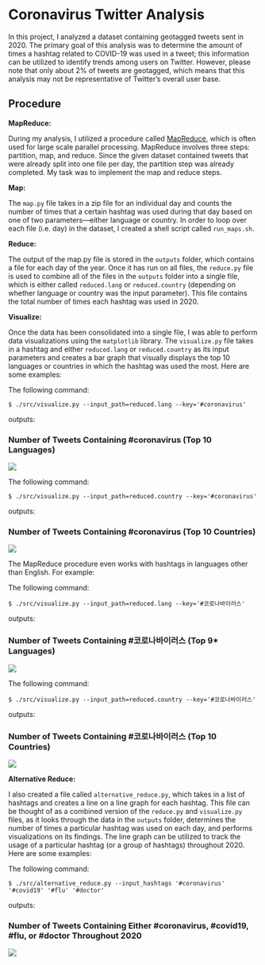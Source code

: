 # Coronavirus Twitter Analysis

In this project, I analyzed a dataset containing geotagged tweets sent in 2020. The primary goal of this analysis was to determine the amount of times a hashtag related to COVID-19 was used in a tweet; this information can be utilized to identify trends among users on Twitter. However, please note that only about 2% of tweets are geotagged, which means that this analysis may not be representative of Twitter’s overall user base. 

## Procedure

**MapReduce:**

During my analysis, I utilized a procedure called [MapReduce](https://en.wikipedia.org/wiki/MapReduce), which is often used for large scale parallel processing. MapReduce involves three steps: partition, map, and reduce. Since the given dataset contained tweets that were already split into one file per day, the partition step was already completed. My task was to implement the map and reduce steps.

**Map:**

The `map.py` file takes in a zip file for an individual day and counts the number of times that a certain hashtag was used during that day based on one of two parameters—either language or country. In order to loop over each file (i.e. day) in the dataset, I created a shell script called `run_maps.sh`.

**Reduce:**

The output of the map.py file is stored in the `outputs` folder, which contains a file for each day of the year. Once it has run on all files, the `reduce.py` file is used to combine all of the files in the `outputs` folder into a single file, which is either called `reduced.lang` or `reduced.country` (depending on whether language or country was the input parameter). This file contains the total number of times each hashtag was used in 2020.

**Visualize:**

Once the data has been consolidated into a single file, I was able to perform data visualizations using the `matplotlib` library. The `visualize.py` file takes in a hashtag and either `reduced.lang` or `reduced.country` as its input parameters and creates a bar graph that visually displays the top 10 languages or countries in which the hashtag was used the most. Here are some examples:

The following command:
```
$ ./src/visualize.py --input_path=reduced.lang --key='#coronavirus'
```
outputs:

### Number of Tweets Containing #coronavirus (Top 10 Languages)
<img src=https://github.com/Kevinl0378/twitter_coronavirus/blob/master/%23coronavirus_bar_graph_(language).png />

The following command:
```
$ ./src/visualize.py --input_path=reduced.country --key='#coronavirus'
```
outputs:

### Number of Tweets Containing #coronavirus (Top 10 Countries)
<img src=https://github.com/Kevinl0378/twitter_coronavirus/blob/master/%23coronavirus_bar_graph_(country).png />

The MapReduce procedure even works with hashtags in languages other than English. For example:

The following command:
```
$ ./src/visualize.py --input_path=reduced.lang --key='#코로나바이러스'
```
outputs:

### Number of Tweets Containing #코로나바이러스 (Top 9* Languages)
<img src=https://github.com/Kevinl0378/twitter_coronavirus/blob/master/%23코로나바이러스_bar_graph_(language).png />

The following command:
```
$ ./src/visualize.py --input_path=reduced.country --key='#코로나바이러스'
```
outputs:

### Number of Tweets Containing #코로나바이러스 (Top 10 Countries)
<img src=https://github.com/Kevinl0378/twitter_coronavirus/blob/master/%23코로나바이러스_bar_graph_(country).png />

**Alternative Reduce:**

I also created a file called `alternative_reduce.py`, which takes in a list of hashtags and creates a line on a line graph for each hashtag. This file can be thought of as a combined version of the `reduce.py` and `visualize.py` files, as it looks through the data in the `outputs` folder, determines the number of times a particular hashtag was used on each day, and performs visualizations on its findings. The line graph can be utilized to track the usage of a particular hashtag (or a group of hashtags) throughout 2020. Here are some examples:

The following command:
```
$ ./src/alternative_reduce.py --input_hashtags '#coronavirus' '#covid19' '#flu' '#doctor'
```
outputs:

### Number of Tweets Containing Either #coronavirus, #covid19, #flu, or #doctor Throughout 2020
<img src=https://github.com/Kevinl0378/twitter_coronavirus/blob/master/%23coronavirus_%23covid19_%23flu_%23doctor_line_graph.png />
